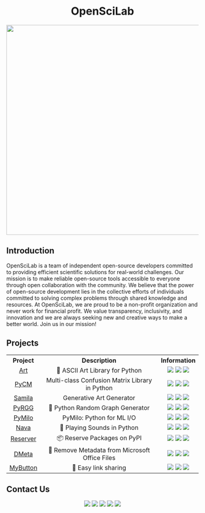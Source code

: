 <h1 align="center">OpenSciLab</h1>

<div align="center">
<a href="https://openscilab.com/">
  <img src="https://openscilab.com/static/media/hero.d24b8d07.svg" width="550"/>
</a>
</div>

## Introduction

OpenSciLab is a team of independent open-source developers committed to providing efficient scientific solutions for real-world challenges. Our mission is to make reliable open-source tools accessible to everyone through open collaboration with the community. We believe that the power of open-source development lies in the collective efforts of individuals committed to solving complex problems through shared knowledge and resources. At OpenSciLab, we are proud to be a non-profit organization and never work for financial profit. We value transparency, inclusivity, and innovation and we are always seeking new and creative ways to make a better world. Join us in our mission!

<!-- ## Team -->

## Projects

<div align="center">
 <table>
  <tr>
    <th align="center">Project</th>
    <th align="center">Description</th>
    <th align="center">Information</th>
  </tr>
  <tr>
    <td align="center"><a href="https://github.com/sepandhaghighi/art">Art</a></td>
    <td align="center">🎨 ASCII Art Library for Python</td>
    <td align="center">
      <img src="https://img.shields.io/github/stars/sepandhaghighi/art.svg?style=social&logo=github&label=Stars">
      <img src="https://img.shields.io/github/forks/sepandhaghighi/art.svg?style=social&logo=github&label=Forks">
      <a href="http://pepy.tech/project/art">
        <img src="http://pepy.tech/badge/art">
      </a>
    </td>
  </tr>
  <tr>
    <td align="center"><a href="https://github.com/sepandhaghighi/pycm">PyCM</a></td>
    <td align="center">Multi-class Confusion Matrix Library in Python</td>
    <td align="center">
      <img src="https://img.shields.io/github/stars/sepandhaghighi/pycm.svg?style=social&logo=github&label=Stars">
      <img src="https://img.shields.io/github/forks/sepandhaghighi/pycm.svg?style=social&logo=github&label=Forks">
      <a href="http://pepy.tech/project/pycm">
        <img src="http://pepy.tech/badge/pycm">
      </a>
    </td>
  </tr>
  <tr>
    <td align="center"><a href="https://github.com/sepandhaghighi/samila">Samila</a></td>
    <td align="center">Generative Art Generator</td>
    <td align="center">
      <img src="https://img.shields.io/github/stars/sepandhaghighi/samila.svg?style=social&logo=github&label=Stars">
      <img src="https://img.shields.io/github/forks/sepandhaghighi/samila.svg?style=social&logo=github&label=Forks">
      <a href="http://pepy.tech/project/samila">
        <img src="http://pepy.tech/badge/samila">
      </a>
    </td>
  </tr>
  <tr>
    <td align="center"><a href="https://github.com/sepandhaghighi/pyrgg">PyRGG</a></td>
    <td align="center">🔧 Python Random Graph Generator</td>
    <td align="center">
      <img src="https://img.shields.io/github/stars/sepandhaghighi/pyrgg.svg?style=social&logo=github&label=Stars">
      <img src="https://img.shields.io/github/forks/sepandhaghighi/pyrgg.svg?style=social&logo=github&label=Forks">
      <a href="http://pepy.tech/project/pyrgg">
        <img src="http://pepy.tech/badge/pyrgg">
      </a>
    </td>
  </tr>
  <tr>
    <td align="center"><a href="https://github.com/openscilab/pymilo">PyMilo</a></td>
    <td align="center">PyMilo: Python for ML I/O</td>
    <td align="center">
      <img src="https://img.shields.io/github/stars/openscilab/pymilo.svg?style=social&logo=github&label=Stars">
      <img src="https://img.shields.io/github/forks/openscilab/pymilo.svg?style=social&logo=github&label=Forks">
      <a href="http://pepy.tech/project/pymilo">
        <img src="http://pepy.tech/badge/pymilo">
      </a>
    </td>
  </tr>
    <tr>
    <td align="center"><a href="https://github.com/openscilab/nava">Nava</a></td>
    <td align="center">🎵 Playing Sounds in Python</td>
    <td align="center">
      <img src="https://img.shields.io/github/stars/openscilab/nava.svg?style=social&logo=github&label=Stars">
      <img src="https://img.shields.io/github/forks/openscilab/nava.svg?style=social&logo=github&label=Forks">
      <a href="http://pepy.tech/project/nava">
        <img src="http://pepy.tech/badge/nava">
      </a>
    </td>
  </tr>
  </tr>
    <tr>
    <td align="center"><a href="https://github.com/openscilab/reserver">Reserver</a></td>
    <td align="center">📦 Reserve Packages on PyPI</td>
    <td align="center">
      <img src="https://img.shields.io/github/stars/openscilab/reserver.svg?style=social&logo=github&label=Stars">
      <img src="https://img.shields.io/github/forks/openscilab/reserver.svg?style=social&logo=github&label=Forks">
      <a href="http://pepy.tech/project/reserver">
        <img src="http://pepy.tech/badge/reserver">
      </a>
    </td>
  </tr>
   
  </tr>
    <tr>
    <td align="center"><a href="https://github.com/openscilab/dmeta">DMeta</a></td>
    <td align="center">🧹 Remove Metadata from Microsoft Office Files</td>
    <td align="center">
      <img src="https://img.shields.io/github/stars/openscilab/dmeta.svg?style=social&logo=github&label=Stars">
      <img src="https://img.shields.io/github/forks/openscilab/dmeta.svg?style=social&logo=github&label=Forks">
      <a href="http://pepy.tech/project/dmeta">
        <img src="http://pepy.tech/badge/dmeta">
      </a>
    </td>
  </tr>
    <tr>
    <td align="center"><a href="https://github.com/openscilab/mybutton">MyButton</a></td>
    <td align="center">🔗 Easy link sharing </td>
    <td align="center">
      <img src="https://img.shields.io/github/stars/openscilab/mybutton.svg?style=social&logo=github&label=Stars">
      <img src="https://img.shields.io/github/forks/openscilab/mybutton.svg?style=social&logo=github&label=Forks">
      <a href="https://mybutton.click/" style="text-decoration: none"><img src="https://img.shields.io/badge/Website-224cf2?style=for-the-badge"/></a>
    </td>
  </tr>
   
</table> 
</div>

## Contact Us

<div align="center">
  <a href="https://openscilab.com/" style="text-decoration: none"><img src="https://img.shields.io/badge/Website-224cf2?style=for-the-badge"/></a>
  <a href="https://discord.com/invite/27J5SmWmdf" style="text-decoration: none"><img src="https://img.shields.io/badge/Discord-7289da?style=for-the-badge&logo=discord"/></a>
  <a href="https://www.linkedin.com/company/openscilab" style="text-decoration: none"><img src="https://img.shields.io/badge/LinkedIn-0077B5?style=for-the-badge&logo=linkedin&logoColor=white"/></a>
  <a href="https://medium.com/@social_62465" style="text-decoration: none"><img src="https://img.shields.io/badge/Medium-12100E?style=for-the-badge&logo=medium&logoColor=white"/></a>
  <a href="https://twitter.com/openscilabx" style="text-decoration: none"><img src="https://img.shields.io/badge/Twitter-1DA1F2?style=for-the-badge&logo=twitter&logoColor=white"/></a>
</div>
